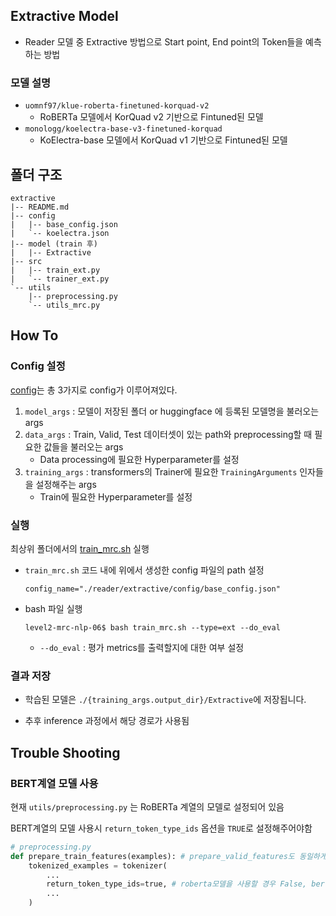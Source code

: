 ## Extractive Model

- Reader 모델 중 Extractive 방법으로 Start point, End point의 Token들을 예측하는 방법

### 모델 설명

- `uomnf97/klue-roberta-finetuned-korquad-v2`
  - RoBERTa 모델에서 KorQuad v2 기반으로 Fintuned된 모델
- `monologg/koelectra-base-v3-finetuned-korquad`
  - KoElectra-base 모델에서 KorQuad v1 기반으로 Fintuned된 모델

## 폴더 구조

```text
extractive
|-- README.md
|-- config
|   |-- base_config.json
|   `-- koelectra.json
|-- model (train 후)
|   |-- Extractive
|-- src
|   |-- train_ext.py
|   `-- trainer_ext.py
`-- utils
	|-- preprocessing.py
    `-- utils_mrc.py
```



## How To

### Config  설정

[config](https://github.com/boostcampaitech7/level2-mrc-nlp-06/blob/develop/reader/extractive/config/base_config.json)는 총 3가지로 config가 이루어져있다. 

1. `model_args` : 모델이 저장된 폴더 or huggingface 에 등록된 모델명을 불러오는 args
2. `data_args` : Train, Valid, Test 데이터셋이 있는 path와 preprocessing할 때 필요한 값들을 불러오는 args
   * Data processing에 필요한 Hyperparameter를 설정
3. `training_args` : transformers의 Trainer에 필요한 `TrainingArguments` 인자들을 설정해주는 args
   * Train에 필요한 Hyperparameter를 설정

### 실행

최상위 폴더에서의 [train_mrc.sh](https://github.com/boostcampaitech7/level2-mrc-nlp-06/blob/develop/train_mrc.sh) 실행

* `train_mrc.sh` 코드 내에 위에서 생성한 config 파일의 path 설정

  ```shell
  config_name="./reader/extractive/config/base_config.json"
  ```

* bash 파일 실행

    ```shell
    level2-mrc-nlp-06$ bash train_mrc.sh --type=ext --do_eval
    ```
    
    * `--do_eval` : 평가 metrics를 출력할지에 대한 여부 설정

### 결과 저장

- 학습된 모델은 `./{training_args.output_dir}/Extractive`에 저장됩니다.

* 추후 inference 과정에서 해당 경로가 사용됨



## Trouble Shooting

### BERT계열 모델 사용

현재 `utils/preprocessing.py` 는 RoBERTa 계열의 모델로 설정되어 있음

BERT계열의 모델 사용시 `return_token_type_ids` 옵션을 `TRUE`로 설정해주어야함

```python
# preprocessing.py
def prepare_train_features(examples): # prepare_valid_features도 동일하게 설정
    tokenized_examples = tokenizer(
        ...
        return_token_type_ids=true, # roberta모델을 사용할 경우 False, bert를 사용할 경우 True로 표기해야합니다.
		...
    )
```